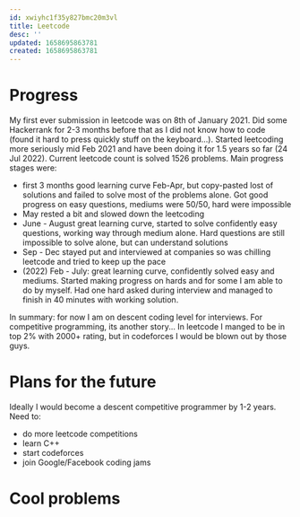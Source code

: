```yaml
---
id: xwiyhc1f35y827bmc20m3vl
title: Leetcode
desc: ''
updated: 1658695863781
created: 1658695863781
---
```

# Progress
My first ever submission in leetcode was on 8th of January 2021. Did some Hackerrank for 2-3 months before that as I did
not know how to code (found it hard to press quickly stuff on the keyboard...). Started leetcoding more seriously mid Feb
2021 and have been doing it for 1.5 years so far (24 Jul 2022). Current leetcode count is solved 1526 problems. Main progress
stages were:
- first 3 months good learning curve Feb-Apr, but copy-pasted lost of solutions and failed to solve most of the problems alone. Got good progress on easy questions, mediums were 50/50, hard were impossible
- May rested a bit and slowed down the leetcoding
- June - August great learning curve, started to solve confidently easy questions, working way through medium alone. Hard
questions are still impossible to solve alone, but can understand solutions
- Sep - Dec stayed put and interviewed at companies so was chilling leetcode and tried to keep up the pace
- (2022) Feb - July: great learning curve, confidently solved easy and mediums. Started making progress on hards and for
some I am able to do by myself. Had one hard asked during interview and managed to finish in 40 minutes with working solution.

In summary: for now I am on descent coding level for interviews. For competitive programming, its another story... In leetcode
I manged to be in top 2% with 2000+ rating, but in codeforces I would be blown out by those guys.

# Plans for the future
Ideally I would become a descent competitive programmer by 1-2 years. Need to:
- do more leetcode competitions
- learn C++
- start codeforces
- join Google/Facebook coding jams


# Cool problems
